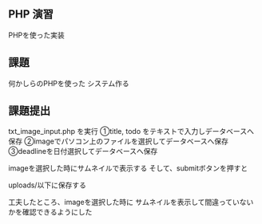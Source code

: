 ## PHP 演習
PHPを使った実装

## 課題
何かしらのPHPを使った
システム作る

## 課題提出
txt_image_input.php
を実行
①title, todo をテキストで入力しデータベースへ保存
②imageでパソコン上のファイルを選択してデータベースへ保存
③deadlineを日付選択してデータベースへ保存

imageを選択した時にサムネイルで表示する
そして、submitボタンを押すと

uploads/以下に保存する

工夫したところ、imageを選択した時に
サムネイルを表示して間違っていないかを確認できるようにした



